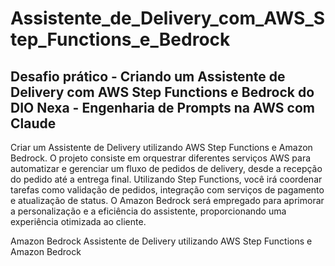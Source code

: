# Assistente_de_Delivery_com_AWS_Step_Functions_e_Bedrock

## Desafio prático - Criando um Assistente de Delivery com AWS Step Functions e Bedrock do DIO Nexa - Engenharia de Prompts na AWS com Claude
Criar um Assistente de Delivery utilizando AWS Step Functions e Amazon Bedrock. O projeto consiste em orquestrar diferentes serviços AWS para automatizar e gerenciar um fluxo de pedidos de delivery, desde a recepção do pedido até a entrega final. Utilizando Step Functions, você irá coordenar tarefas como validação de pedidos, integração com serviços de pagamento e atualização de status. O Amazon Bedrock será empregado para aprimorar a personalização e a eficiência do assistente, proporcionando uma experiência otimizada ao cliente.

Amazon Bedrock
Assistente de Delivery utilizando AWS Step Functions e Amazon Bedrock

